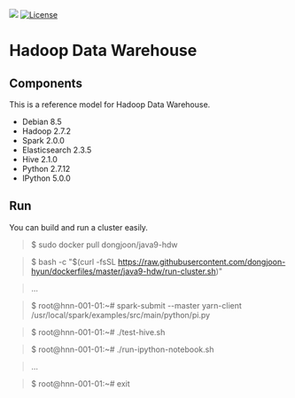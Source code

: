 [![](https://images.microbadger.com/badges/image/dongjoon/java9-hdw.svg)](https://microbadger.com/images/dongjoon/java9-hdw)
[![License](https://img.shields.io/badge/license-Apache%202-blue.svg)](LICENSE)

Hadoop Data Warehouse
====================

Components
----------
This is a reference model for Hadoop Data Warehouse.

* Debian 8.5
* Hadoop 2.7.2
* Spark 2.0.0
* Elasticsearch 2.3.5
* Hive 2.1.0
* Python 2.7.12
* IPython 5.0.0

Run
---
You can build and run a cluster easily.

> $ sudo docker pull dongjoon/java9-hdw

> $ bash -c "$(curl -fsSL https://raw.githubusercontent.com/dongjoon-hyun/dockerfiles/master/java9-hdw/run-cluster.sh)"

> ...

> $ root@hnn-001-01:~# spark-submit --master yarn-client /usr/local/spark/examples/src/main/python/pi.py

> $ root@hnn-001-01:~# ./test-hive.sh

> $ root@hnn-001-01:~# ./run-ipython-notebook.sh

> ...

> $ root@hnn-001-01:~# exit
